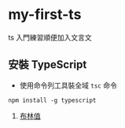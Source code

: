 # my-first-ts
ts 入門練習順便加入文言文

## 安裝 TypeScript
- 使用命令列工具裝全域 `tsc` 命令
```
npm install -g typescript
```

1. [布林值](https://github.com/LonelyYeezhiChicken/my-first-ts/tree/main/dataType-boolean)